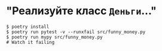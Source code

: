 # "Реализуйте класс `Деньги`..."

```console
$ poetry install
$ poetry run pytest -v --runxfail src/funny_money.py
$ poetry run mypy src/funny_money.py
# Watch it failing
```
